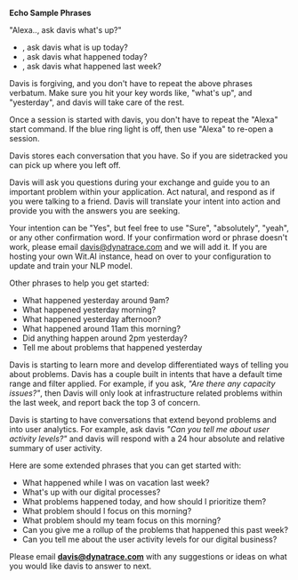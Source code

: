 **Echo Sample Phrases**

"Alexa.., ask davis what's up?"

* , ask davis what is up today?
* , ask davis what happened today?
* , ask davis what happened last week?

Davis is forgiving, and you don't have to repeat the above phrases verbatum. Make sure you hit your key words like, "what's up", and "yesterday", and davis will take care of the rest.

Once a session is started with davis, you don't have to repeat the "Alexa" start command. If the blue ring light is off, then use "Alexa" to re-open a session.

Davis stores each conversation that you have. So if you are sidetracked you can pick up where you left off.

Davis will ask you questions during your exchange and guide you to an important problem within your application. Act natural, and respond as if you were talking to a friend. Davis will translate your intent into action and provide you with the answers you are seeking.

Your intention can be "Yes", but feel free to use "Sure", "absolutely", "yeah", or any other confirmation word. If your confirmation word or phrase doesn't work, please email davis@dynatrace.com and we will add it. If you are hosting your own Wit.AI instance, head on over to your configuration to update and train your NLP model.

Other phrases to help you get started:

* What happened yesterday around 9am?
* What happened yesterday morning?
* What happened yesterday afternoon?
* What happened around 11am this morning?
* Did anything happen around 2pm yesterday?
* Tell me about problems that happened yesterday

Davis is starting to learn more and develop differentiated ways of telling you about problems. Davis has a couple built in intents that have a default time range and filter applied. For example,
if you ask, *"Are there any capacity issues?"*, then Davis will only look at infrastructure related problems within the last week, and report back the top 3 of concern.


Davis is starting to have conversations that extend beyond problems and into user analytics. For example, ask davis *"Can you tell me about user activity levels?"* and davis will respond with a 24 hour absolute and relative summary of user activity.

Here are some extended phrases that you can get started with:

* What happened while I was on vacation last week?
* What's up with our digital processes?
* What problems happened today, and how should I prioritize them?
* What problem should I focus on this morning?
* What problem should my team focus on this morning?
* Can you give me a rollup of the problems that happened this past week?
* Can you tell me about the user activity levels for our digital business?


Please email **[davis@dynatrace.com](mailto:davis@dynatrace.com)** with any suggestions or ideas on what you would like davis to answer to next.
